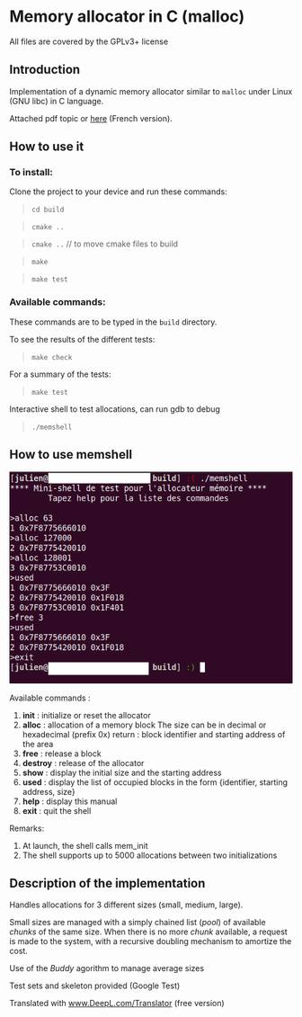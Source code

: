 Memory allocator in C (malloc)
==================

All files are covered by the GPLv3+ license

## Introduction


Implementation of a dynamic memory allocator similar to `malloc` under Linux (GNU libc) in C language.

Attached pdf topic or [here](https://systemes.pages.ensimag.fr/sepc/TP/S1/) (French version).

## How to use it
### To install: 
Clone the project to your device and run these commands:

> `cd build` 

> `cmake ..`

> `cmake ..` // to move cmake files to build

> `make`

> `make test`

### Available commands:
These commands are to be typed in the `build` directory.

To see the results of the different tests:
> `make check`

For a summary of the tests:
> `make test`

Interactive shell to test allocations, can run gdb to debug
> `./memshell`


How to use memshell
----------
![Proof usage of memshell](screen_running.png "Alloc of 3 different size")

Available commands :
1) **init** : initialize or reset the allocator
2) **alloc** <size> : allocation of a memory block
	The size can be in decimal or hexadecimal (prefix 0x)
	return : block identifier and starting address of the area
3) **free** <identifier> : release a block
4) **destroy** : release of the allocator
4) **show** : display the initial size and the starting address
5) **used** : display the list of occupied blocks
	in the form {identifier, starting address, size}
6) **help** : display this manual
7) **exit** : quit the shell

Remarks:
1) At launch, the shell calls mem_init
2) The shell supports up to 5000 allocations between two initializations

Description of the implementation
----------
Handles allocations for 3 different sizes (small, medium, large).

Small sizes are managed with a simply chained list (*pool*) of available *chunks* of the same size. When there is no more *chunk* available, a request is made to the system, with a recursive doubling mechanism to amortize the cost.

Use of the *Buddy* agorithm to manage average sizes

Test sets and skeleton provided (Google Test)



Translated with www.DeepL.com/Translator (free version)